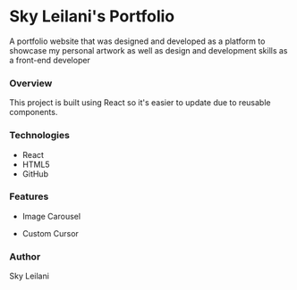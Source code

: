 # Sky Leilani's Portfolio #
A portfolio website that was designed and developed as a platform to showcase my personal artwork as well as design and development skills as a front-end developer

### Overview ###

This project is built using React so it's easier to update due to reusable components. 

### Technologies ### 

* React
* HTML5
* GitHub

### Features ### 
* Image Carousel 

* Custom Cursor

### Author ###

Sky Leilani

